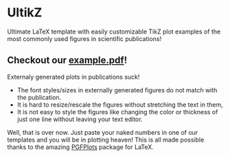 # UltikZ
Ultimate LaTeX template with easily customizable TikZ plot examples of the most commonly used figures in scientific publications!

## Checkout our [example.pdf](https://github.com/millovanovic/ultikz/blob/master/example.pdf)!

Externaly generated plots in publications suck! 
* The font styles/sizes in externally generated figures do not match with the publication. 
* It is hard to resize/rescale the figures without stretching the text in them, 
* It is not easy to style the figures like changing the color or thickness of just one line without leaving your text editor.

Well, that is over now. Just paste your naked numbers in one of our templates and you will be in plotting heaven! This is all made possible thanks to the amazing [PGFPlots](https://ctan.org/pkg/pgfplots) package for LaTeX.
